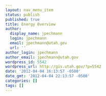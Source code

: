 ```yaml
---
layout: nav_menu_item
status: publish
published: true
title: Energy Overview
author:
  display_name: jpechmann
  login: jpechmann
  email: jpechmann@utah.gov
  url: ''
author_login: jpechmann
author_email: jpechmann@utah.gov
wordpress_id: 5542
wordpress_url: http://gis.utah.gov/?p=5542
date: '2012-04-04 16:13:57 -0500'
date_gmt: '2012-04-04 22:13:57 -0500'
categories: []
tags: []
---
```



